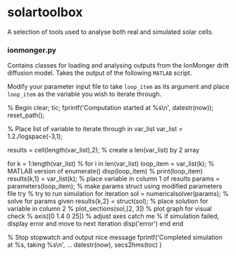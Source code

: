 # solartoolbox
 A selection of tools used to analyse both real and simulated solar cells.

 ### ionmonger.py

 Contains classes for loading and analysing outputs from the IonMonger drift diffusion model. Takes the output of the following `MATLAB` script.

Modify your parameter input file to take `loop_item` as its argument and place `loop_item` as the variable you wish to iterate through.

  % Begin
  clear;
  tic;
  fprintf('Computation started at %s\n', datestr(now));
  reset_path();

  % Place list of variable to iterate through in var_list
  var_list = 1.2./logspace(-3,1);

  results = cell(length(var_list),2); % create a len(var_list) by 2 array

  for k = 1:length(var_list) % for i in len(var_list)
      loop_item = var_list(k); % MATLAB version of enumerate()
      disp(loop_item) % print(loop_item)
      results{k,1} = var_list(k); % place variable in column 1 of results
      params = parameters(loop_item); % make params struct using modified parameters file
      try % try to run simulation for iteration
          sol = numericalsolver(params); % solve for params given
          results{k,2} = struct(sol); % place solution for variable in column 2
          % plot_sections(sol,[2, 3]) % plot graph for visual check
          % axis([0 1.4 0 25]) % adjust axes
      catch me % if simulation failed, display error and move to next iteration
          disp('error')
      end
  end

  % Stop stopwatch and output nice message
  fprintf('Completed simulation at %s, taking %s\n', ...
      datestr(now), secs2hms(toc) )
